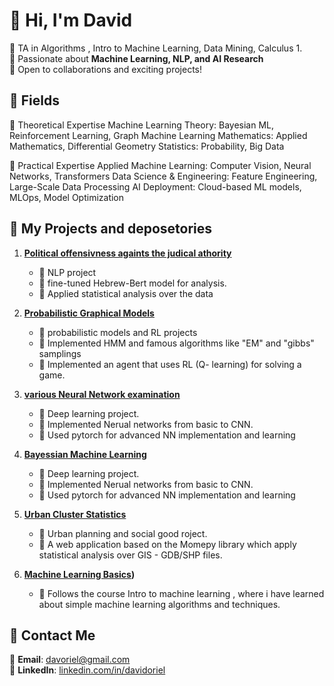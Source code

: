 # 🚀 Hi, I'm David

🔹 TA in Algorithms , Intro to Machine Learning, Data Mining, Calculus 1.     
🔹 Passionate about **Machine Learning, NLP, and AI Research**  
🔹 Open to collaborations and exciting projects!

## 📌 Fields

🔹 Theoretical Expertise
Machine Learning Theory: Bayesian ML, Reinforcement Learning, Graph Machine Learning
Mathematics: Applied Mathematics, Differential Geometry
Statistics: Probability, Big Data

🔹 Practical Expertise
Applied Machine Learning: Computer Vision, Neural Networks, Transformers
Data Science & Engineering: Feature Engineering, Large-Scale Data Processing
AI Deployment: Cloud-based ML models, MLOps, Model Optimization

## 📌 My Projects and deposetories
1. **[Political offensivness againts the judical athority](https://github.com/morbea/LegalJudgingSystemAnalysis)**
   - 🔹 NLP project
   - 🔹 fine-tuned Hebrew-Bert model for analysis.
   - 🔹 Applied statistical analysis over the data

2. **[Probabilistic Graphical Models](https://github.com/DavidOriel/Probability-Methods-In-AI-)**
   - 🔹 probabilistic models and RL projects 
   - 🔹 Implemented HMM and famous algorithms like "EM" and "gibbs" samplings
   - 🔹 Implemented an agent that uses RL (Q- learning) for solving a game. 

3. **[various Neural Network examination]((https://github.com/DavidOriel/Adv.-computational-learning-and-data-analysis))**
   - 🔹 Deep learning project.
   - 🔹 Implemented Nerual networks from basic to CNN.
   - 🔹 Used pytorch for advanced NN implementation and learning
4. **[Bayessian Machine Learning]((https://github.com/DavidOriel/Adv.-computational-learning-and-data-analysis))**
   - 🔹 Deep learning project.
   - 🔹 Implemented Nerual networks from basic to CNN.
   - 🔹 Used pytorch for advanced NN implementation and learning 
5. **[Urban Cluster Statistics]((https://github.com/amirkl91/ClusterOn))**
   - 🔹 Urban planning and social good roject.
   - 🔹 A web application based on the Momepy library which apply statistical analysis over GIS - GDB/SHP files.

6. **[Machine Learning Basics](https://github.com/DavidOriel/IML))**
   - 🔹 Follows the course Intro to machine learning , where i have learned about simple machine learning algorithms and techniques.

## 📌 Contact Me
📧 **Email**: davoriel@gmail.com  
🔗 **LinkedIn**: [linkedin.com/in/davidoriel](https://www.linkedin.com/in/davidoriel/)

